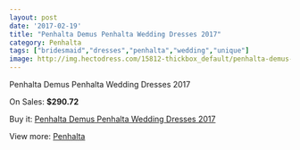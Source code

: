 ```yaml
---
layout: post
date: '2017-02-19'
title: "Penhalta Demus Penhalta Wedding Dresses 2017"
category: Penhalta
tags: ["bridesmaid","dresses","penhalta","wedding","unique"]
image: http://img.hectodress.com/15812-thickbox_default/penhalta-demus-penhalta-wedding-dresses-2013.jpg
---
```

Penhalta Demus Penhalta Wedding Dresses 2017

On Sales: **$290.72**
<a href="https://www.hectodress.com/penhalta/7726-penhalta-demus-penhalta-wedding-dresses-2013.html"><amp-img layout="responsive" width="600" height="600" src="//img.hectodress.com/15812-thickbox_default/penhalta-demus-penhalta-wedding-dresses-2013.jpg" alt="Penhalta Demus Penhalta Wedding Dresses 2017 0" /></a>
<a href="https://www.hectodress.com/penhalta/7726-penhalta-demus-penhalta-wedding-dresses-2013.html"><amp-img layout="responsive" width="600" height="600" src="//img.hectodress.com/15814-thickbox_default/penhalta-demus-penhalta-wedding-dresses-2013.jpg" alt="Penhalta Demus Penhalta Wedding Dresses 2017 1" /></a>
<a href="https://www.hectodress.com/penhalta/7726-penhalta-demus-penhalta-wedding-dresses-2013.html"><amp-img layout="responsive" width="600" height="600" src="//img.hectodress.com/15813-thickbox_default/penhalta-demus-penhalta-wedding-dresses-2013.jpg" alt="Penhalta Demus Penhalta Wedding Dresses 2017 2" /></a>

Buy it: [Penhalta Demus Penhalta Wedding Dresses 2017](https://www.hectodress.com/penhalta/7726-penhalta-demus-penhalta-wedding-dresses-2013.html "Penhalta Demus Penhalta Wedding Dresses 2017")

View more: [Penhalta](https://www.hectodress.com/135-penhalta "Penhalta")